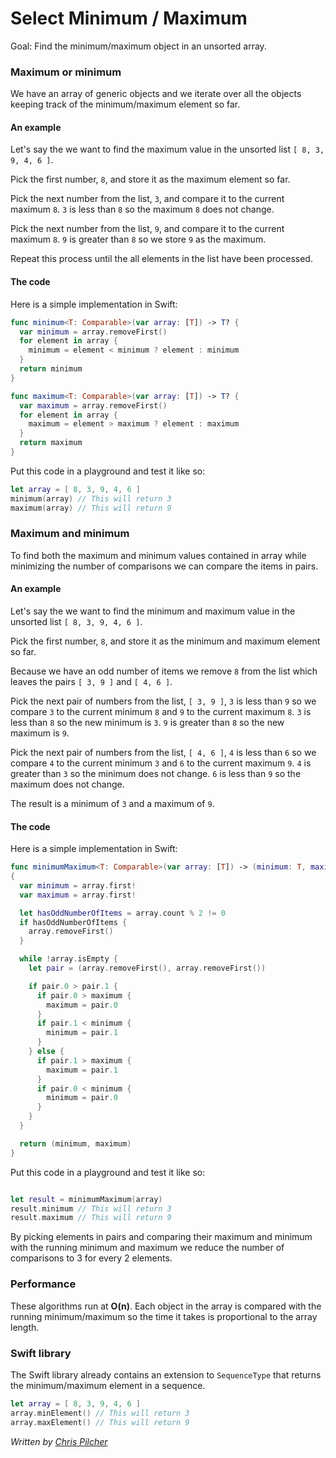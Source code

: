 # Select Minimum / Maximum

Goal: Find the minimum/maximum object in an unsorted array.

### Maximum or minimum

We have an array of generic objects and we iterate over all the objects keeping track of the minimum/maximum element so far.

#### An example

Let's say the we want to find the maximum value in the unsorted list `[ 8, 3, 9, 4, 6 ]`.

Pick the first number, `8`, and store it as the maximum element so far. 

Pick the next number from the list, `3`, and compare it to the current maximum `8`. `3` is less than `8` so the maximum `8` does not change.

Pick the next number from the list, `9`, and compare it to the current maximum `8`. `9` is greater than `8` so we store `9` as the maximum.

Repeat this process until the all elements in the list have been processed.

#### The code

Here is a simple implementation in Swift:

```swift
func minimum<T: Comparable>(var array: [T]) -> T? {
  var minimum = array.removeFirst()
  for element in array {
    minimum = element < minimum ? element : minimum
  }
  return minimum
}

func maximum<T: Comparable>(var array: [T]) -> T? {
  var maximum = array.removeFirst()
  for element in array {
    maximum = element > maximum ? element : maximum
  }
  return maximum
}
```

Put this code in a playground and test it like so:

```swift
let array = [ 8, 3, 9, 4, 6 ]
minimum(array) // This will return 3
maximum(array) // This will return 9
```

### Maximum and minimum

To find both the maximum and minimum values contained in array while minimizing the number of comparisons we can compare the items in pairs. 

#### An example

Let's say the we want to find the minimum and maximum value in the unsorted list `[ 8, 3, 9, 4, 6 ]`.

Pick the first number, `8`, and store it as the minimum and maximum element so far. 

Because we have an odd number of items we remove `8` from the list which leaves the pairs `[ 3, 9 ]` and `[ 4, 6 ]`.

Pick the next pair of numbers from the list, `[ 3, 9 ]`, `3` is less than `9` so we compare `3` to the current minimum `8` and `9` to the current maximum `8`. `3` is less than `8` so the new minimum is `3`. `9` is greater than `8` so the new maximum is `9`.

Pick the next pair of numbers from the list, `[ 4, 6 ]`, `4` is less than `6` so we compare `4` to the current minimum `3` and `6` to the current maximum `9`. `4` is greater than `3` so the minimum does not change. `6` is less than `9` so the maximum does not change.

The result is a minimum of `3` and a maximum of `9`.

#### The code

Here is a simple implementation in Swift:

```swift
func minimumMaximum<T: Comparable>(var array: [T]) -> (minimum: T, maximum: T)
{
  var minimum = array.first!
  var maximum = array.first!

  let hasOddNumberOfItems = array.count % 2 != 0
  if hasOddNumberOfItems {
    array.removeFirst()
  }

  while !array.isEmpty {
    let pair = (array.removeFirst(), array.removeFirst())

    if pair.0 > pair.1 {
      if pair.0 > maximum {
        maximum = pair.0
      }
      if pair.1 < minimum {
        minimum = pair.1
      }
    } else {
      if pair.1 > maximum {
        maximum = pair.1
      }
      if pair.0 < minimum {
        minimum = pair.0
      }
    }
  }

  return (minimum, maximum)
}
```

Put this code in a playground and test it like so:

```swift

let result = minimumMaximum(array)
result.minimum // This will return 3
result.maximum // This will return 9
```

By picking elements in pairs and comparing their maximum and minimum with the running minimum and maximum we reduce the number of comparisons to 3 for every 2 elements.

### Performance

These algorithms run at **O(n)**. Each object in the array is compared with the running minimum/maximum so the time it takes is proportional to the array length.

### Swift library

The Swift library already contains an extension to `SequenceType` that returns the minimum/maximum element in a sequence.

```swift
let array = [ 8, 3, 9, 4, 6 ]
array.minElement() // This will return 3
array.maxElement() // This will return 9
```

*Written by [Chris Pilcher](https://github.com/chris-pilcher)*
